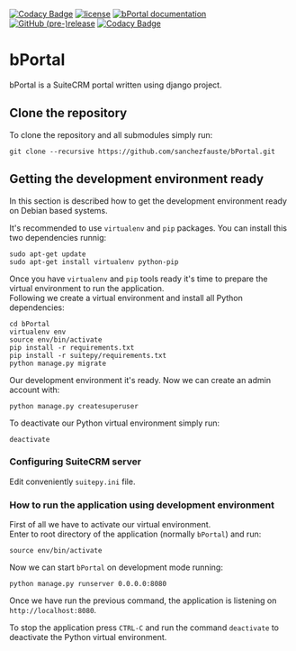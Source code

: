 [![Codacy Badge](https://api.codacy.com/project/badge/Grade/0c3b552f166a42b8a1e8aa0e3c6ddef6)](https://app.codacy.com/app/sanchezfauste/bPortal?utm_source=github.com&utm_medium=referral&utm_content=sanchezfauste/bPortal&utm_campaign=badger)
[![license](https://img.shields.io/github/license/sanchezfauste/bPortal.svg?style=flat-square)](LICENSE)
[![bPortal documentation](https://img.shields.io/badge/docs-passing-brightgreen.svg?style=flat-square)](https://sanchezfauste.github.io/bPortal)
[![GitHub (pre-)release](https://img.shields.io/github/release/sanchezfauste/bPortal/all.svg?style=flat-square)](https://github.com/sanchezfauste/bPortal/releases/latest)
[![Codacy Badge](https://api.codacy.com/project/badge/Grade/fddb7b98271148b284e8f251732e1435)](https://www.codacy.com/app/sanchezfauste/bPortal?utm_source=github.com&utm_medium=referral&utm_content=sanchezfauste/bPortal&utm_campaign=Badge_Grade)


# bPortal
bPortal is a SuiteCRM portal written using django project.

## Clone the repository
To clone the repository and all submodules simply run:
```
git clone --recursive https://github.com/sanchezfauste/bPortal.git
```
## Getting the development environment ready
In this section is described how to get the development environment ready on Debian based systems.

It's recommended to use `virtualenv` and `pip` packages. You can install this two dependencies runnig:
```
sudo apt-get update
sudo apt-get install virtualenv python-pip
```

Once you have `virtualenv` and `pip` tools ready it's time to prepare the virtual environment to run the application.  
Following we create a virtual environment and install all Python dependencies:
```
cd bPortal
virtualenv env
source env/bin/activate
pip install -r requirements.txt
pip install -r suitepy/requirements.txt
python manage.py migrate
```

Our development environment it's ready. Now we can create an admin account with:
```
python manage.py createsuperuser
```

To deactivate our Python virtual environment simply run:
```
deactivate
```

### Configuring SuiteCRM server
Edit conveniently `suitepy.ini` file.

### How to run the application using development environment
First of all we have to activate our virtual environment.  
Enter to root directory of the application (normally `bPortal`) and run:
```
source env/bin/activate
```

Now we can start `bPortal` on development mode running:
```
python manage.py runserver 0.0.0.0:8080
```

Once we have run the previous command, the application is listening on `http://localhost:8080`.

To stop the application press `CTRL-C` and run the command `deactivate` to deactivate the Python virtual environment.
